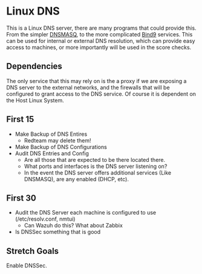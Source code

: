 # Linux DNS
This is a Linux DNS server, there are many programs that could provide this. From the simpler [DNSMASQ](https://thekelleys.org.uk/dnsmasq/doc.html), to the more complicated [Bind9](https://wiki.debian.org/Bind9) services. This can be used for internal or external DNS resolution, which can provide easy access to machines, or more importantly will be used in the score checks. 

## Dependencies
The only service that this may rely on is the a proxy if we are exposing a DNS server to the external networks, and the firewalls that will be configured to grant access to the DNS service. Of course it is dependent on the Host Linux System.

## First 15
* Make Backup of DNS Entires
  * Redteam may delete them!
* Make Backup of DNS Configurations
* Audit DNS Entries and Config
  * Are all those that are expected to be there located there.
  * What ports and interfaces is the DNS server listening on?
  * In the event the DNS server offers additional services (Like DNSMASQ), are any enabled (DHCP, etc).

## First 30 
* Audit the DNS Server each machine is configured to use (/etc/resolv.conf, nmtui) 
  * Can Wazuh do this? What about Zabbix
* Is DNSSec something that is good 
## Stretch Goals
Enable DNSSec.